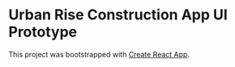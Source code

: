 # Urban Rise Construction App UI Prototype

This project was bootstrapped with [Create React App](https://github.com/facebook/create-react-app).
